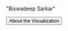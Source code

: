"Biswadeep Sarkar"
<!DOCTYPE html>
<html>
<body>
<button onclick="myFunction()">About the Visualization</button>
  
 <script>
function myFunction() {
  document.getElementById("demo").innerHTML = "Hello World";
}
</script>

</body>
</html>

